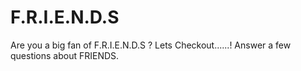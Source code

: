 # F.R.I.E.N.D.S
Are you a big fan of F.R.I.E.N.D.S ?  Lets Checkout......!
Answer a few questions about FRIENDS.
